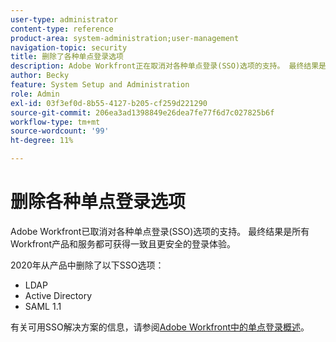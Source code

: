 ```yaml
---
user-type: administrator
content-type: reference
product-area: system-administration;user-management
navigation-topic: security
title: 删除了各种单点登录选项
description: Adobe Workfront正在取消对各种单点登录(SSO)选项的支持。 最终结果是所有Workfront产品和服务都可获得一致且更安全的登录体验。
author: Becky
feature: System Setup and Administration
role: Admin
exl-id: 03f3ef0d-8b55-4127-b205-cf259d221290
source-git-commit: 206ea3ad1398849e26dea7fe77f6d7c027825b6f
workflow-type: tm+mt
source-wordcount: '99'
ht-degree: 11%

---
```


# 删除各种单点登录选项

Adobe Workfront已取消对各种单点登录(SSO)选项的支持。 最终结果是所有Workfront产品和服务都可获得一致且更安全的登录体验。

2020年从产品中删除了以下SSO选项：

* LDAP
* Active Directory
* SAML 1.1

有关可用SSO解决方案的信息，请参阅[Adobe Workfront中的单点登录概述](../../add-users/single-sign-on/sso-in-workfront.md)。
